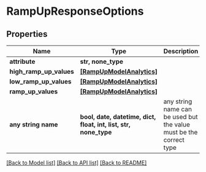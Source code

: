 # RampUpResponseOptions


## Properties
Name | Type | Description | Notes
------------ | ------------- | ------------- | -------------
**attribute** | **str, none_type** |  | [optional] 
**high_ramp_up_values** | [**[RampUpModelAnalytics]**](RampUpModelAnalytics.md) |  | [optional] 
**low_ramp_up_values** | [**[RampUpModelAnalytics]**](RampUpModelAnalytics.md) |  | [optional] 
**ramp_up_values** | [**[RampUpModelAnalytics]**](RampUpModelAnalytics.md) |  | [optional] 
**any string name** | **bool, date, datetime, dict, float, int, list, str, none_type** | any string name can be used but the value must be the correct type | [optional]

[[Back to Model list]](../README.md#documentation-for-models) [[Back to API list]](../README.md#documentation-for-api-endpoints) [[Back to README]](../README.md)


